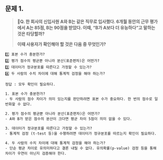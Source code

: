 ## 문제 1.

> **🧚Q. 한 회사의 신입사원 A와 B는 같은 직무로 입사했다. 6개월 동안의 근무 평가에서 A는 85점, B는 90점을 받았다. 이때, “B가 A보다 더 유능하다”고 말하는 것은 타당할까?**
>
> **이때 사용자가 확인해야 할 것은 다음 중 무엇인가?**

~~~
1️⃣ 표본 수가 충분한가?
2️⃣ 평가 점수의 평균뿐 아니라 분산(표준편차)은 어떤가?
3️⃣ 데이터가 정규분포를 따른다고 가정할 수 있는가?
4️⃣ 두 사람의 수치 차이에 대해 통계적 검정을 해야 하는가?
~~~



```
정답 : 모두 확인이 필요하다.

1. 표본 수가 충분한가?
- 두 사람의 점수 차이가 의미 있는지를 판단하려면 표본 수가 중요하다. 한 번의 점수로 일반화할 수 없다. 

2. 평가 점수의 평균뿐 아니라 분산(표준편차)은 어떤가?
- A와 B가 받은 점수의 분산이 크다면 평균 차이 5점이 의미 없을 수 있다.

3. 데이터가 정규분포를 따른다고 가정할 수 있는가?
- 통계적 검정 (t-test 등)을 수행하려면 데이터가 정규분포를 따르는지 확인이 필요하다.

4. 두 사람의 수치 차이에 대해 통계적 검정을 해야 하는가?
- 단순 평균 차이로 유의미하다고 결론 내릴 수 없다. 유의확률(p-value) 검정 등을 통해 차이가 우연이 아닌지 검증해야 한다.
```
